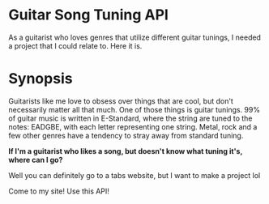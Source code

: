 # Guitar Song Tuning API

As a guitarist who loves genres that utilize different guitar tunings,
I needed a project that I could relate to. Here it is.

# Synopsis
Guitarists like me love to obsess over things that are cool, but don't necessarily
matter all that much. One of those things is guitar tunings. 99% of guitar music 
is written in E-Standard, where the string are tuned to the notes: EADGBE, with each
letter representing one string. Metal, rock and a few other genres have a tendency
to stray away from standard tuning. 

**If I'm a guitarist who likes a song, but doesn't know what tuning it's, where can I go?**

Well you can definitely go to a tabs website, but I want to make a project lol

Come to my site! Use this API!
